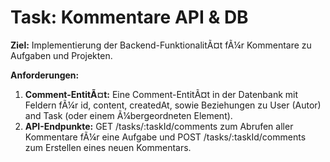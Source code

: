 ﻿# Task: Kommentare API & DB

**Ziel:** Implementierung der Backend-FunktionalitÃ¤t fÃ¼r Kommentare zu Aufgaben und Projekten.

**Anforderungen:**
1.  **Comment-EntitÃ¤t:** Eine Comment-EntitÃ¤t in der Datenbank mit Feldern fÃ¼r id, content, createdAt, sowie Beziehungen zu User (Autor) and Task (oder einem Ã¼bergeordneten Element).
2.  **API-Endpunkte:** GET /tasks/:taskId/comments zum Abrufen aller Kommentare fÃ¼r eine Aufgabe und POST /tasks/:taskId/comments zum Erstellen eines neuen Kommentars.
